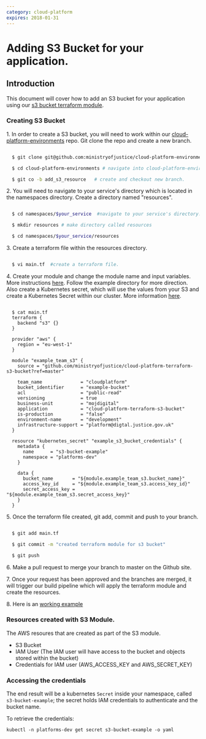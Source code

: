 ```yaml
---
category: cloud-platform
expires: 2018-01-31
---
```


# Adding S3 Bucket for your application.

## Introduction
This document will cover how to add an S3 bucket for your application using our [s3 bucket terraform module](https://github.com/ministryofjustice/cloud-platform-terraform-s3-bucket).


### Creating S3 Bucket

1\. In order to create a S3 bucket, you will need to work within our [cloud-platform-environments](https://github.com/ministryofjustice/cloud-platform-environments) repo. Git clone the repo and create a new branch.

```bash

  $ git clone git@github.com:ministryofjustice/cloud-platform-environments.git #git clone repo

  $ cd cloud-platform-environments # navigate into cloud-platform-environments directory.

  $ git co -b add_s3_resource   # create and checkout new branch.

```

2\. You will need to navigate to your service's directory which is located in the namespaces directory. Create a directory named "resources".

```bash

  $ cd namespaces/$your_service  #navigate to your service's directory.

  $ mkdir resources # make directory called resources

  $ cd namespaces/$your_service/resources

```

3\. Create a terraform file within the resources directory.

```bash

  $ vi main.tf  #create a terraform file.

```

4\. Create your module and change the module name and input variables. More instructions [here](https://github.com/ministryofjustice/cloud-platform-terraform-s3-bucket). Follow the example directory for more direction. Also create a Kubernetes secret, which will use the values from your S3 and create a Kubernetes Secret within our cluster. More information [here](https://www.terraform.io/docs/providers/kubernetes/r/secret.html).


```hcl

  $ cat main.tf
  terraform {
    backend "s3" {}
  }

  provider "aws" {
    region = "eu-west-1"
  }

  module "example_team_s3" {
    source = "github.com/ministryofjustice/cloud-platform-terraform-s3-bucket?ref=master"

    team_name              = "cloudplatform"
    bucket_identifier      = "example-bucket"
    acl                    = "public-read"
    versioning             = true
    business-unit          = "mojdigital"
    application            = "cloud-platform-terraform-s3-bucket"
    is-production          = "false"
    environment-name       = "development"
    infrastructure-support = "platform@digtal.justice.gov.uk"
  }

  resource "kubernetes_secret" "example_s3_bucket_credentials" {
    metadata {
      name      = "s3-bucket-example"
      namespace = "platforms-dev"
    }

    data {
      bucket_name       = "${module.example_team_s3.bucket_name}"
      access_key_id     = "${module.example_team_s3.access_key_id}"
      secret_access_key = "${module.example_team_s3.secret_access_key}"
    }
  }

```

5\. Once the terraform file created, git add, commit and push to your branch.

```bash

  $ git add main.tf

  $ git commit -m "created terraform module for s3 bucket"

  $ git push

```

6\. Make a pull request to merge your branch to master on the Github site.

7\. Once your request has been approved and the branches are merged, it will trigger our build pipeline which will apply the terraform module and create the resources.

8\. Here is an [working example](https://github.com/ministryofjustice/cloud-platform-environments/tree/add/terraform/namespaces/cloud-platform-test-1.k8s.integration.dsd.io/platforms-dev)

### Resources created with S3 Module.
The AWS resoures that are created as part of the S3 module.

- S3 Bucket
- IAM User (The IAM user will have access to the bucket and objects stored within the bucket)
- Credentials for IAM user (AWS_ACCESS_KEY and AWS_SECRET_KEY)

### Accessing the credentials

The end result will be a kubernetes `Secret` inside your namespace, called `s3-bucket-example`; the secret holds IAM credentials to authenticate and the bucket name.

To retrieve the credentials:
```
kubectl -n platforms-dev get secret s3-bucket-example -o yaml
```
